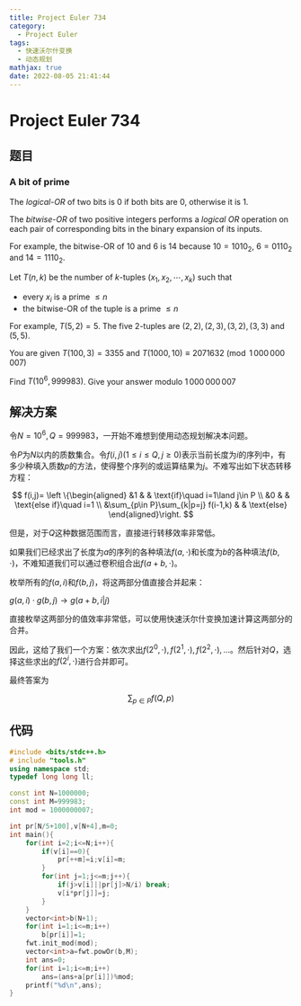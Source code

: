 ```yaml
---
title: Project Euler 734
category:
  - Project Euler
tags:
  - 快速沃尔什变换
  - 动态规划
mathjax: true
date: 2022-08-05 21:41:44
---
```


<escape><!-- more --></escape>

# Project Euler 734

## 题目

### A bit of prime

The *logical-OR* of two bits is $0$ if both bits are $0$, otherwise it is $1$.

The *bitwise-OR* of two positive integers performs a <i>logical OR</i> operation on each pair of corresponding bits in the binary expansion of its inputs.

For example, the bitwise-OR of $10$ and $6$ is $14$ because $10 = 1010_2$, $6 = 0110_2$ and $14 = 1110_2$.

Let $T(n, k)$ be the number of $k$-tuples $(x_1, x_2,\cdots,x_k)$ such that

- every $x_i$ is a prime $\leq n$
- the bitwise-OR of the tuple is a prime $\leq n$

For example, $T(5, 2)=5$. The five $2$-tuples are $(2, 2), (2, 3), (3, 2), (3, 3)$ and $(5, 5)$.

You are given $T(100, 3) = 3355$ and $T(1000, 10) \equiv 2071632 \pmod{1\,000\,000\,007}$

Find $T(10^6,999983)$. Give your answer modulo $1\,000\,000\,007$

## 解决方案

令$N=10^6,Q=999983$，一开始不难想到使用动态规划解决本问题。

令$P$为$N$以内的质数集合。令$f(i,j)(1\le i\le Q,j\ge 0)$表示当前长度为$i$的序列中，有多少种填入质数$p$的方法，使得整个序列的或运算结果为$j$。不难写出如下状态转移方程：

$$
f(i,j)=
\left \{\begin{aligned}
  &1 & & \text{if}\quad  i=1\land j\in P \\
  &0 & & \text{else if}\quad  i=1 \\
  &\sum_{p\in P}\sum_{k|p=j} f(i-1,k) & & \text{else}
\end{aligned}\right.
$$

但是，对于$Q$这种数据范围而言，直接进行转移效率非常低。

如果我们已经求出了长度为$a$的序列的各种填法$f(a,\cdot)$和长度为$b$的各种填法$f(b,\cdot)$，不难知道我们可以通过卷积组合出$f(a+b,\cdot)$。

枚举所有的$f(a,i)$和$f(b,j)$，将这两部分值直接合并起来：

$g(a,i)\cdot g(b,j)\rightarrow g(a+b,i|j)$

直接枚举这两部分的值效率非常低，可以使用快速沃尔什变换加速计算这两部分的合并。

因此，这给了我们一个方案：依次求出$f(2^0,\cdot),f(2^1,\cdot),f(2^2,\cdot),\dots$。然后针对$Q$，选择这些求出的$f(2^i,\cdot)$进行合并即可。

最终答案为

$$\sum_{p\in P}f(Q,p)$$

## 代码

```C++
#include <bits/stdc++.h>
# include "tools.h"
using namespace std;
typedef long long ll;

const int N=1000000;
const int M=999983;
int mod = 1000000007;

int pr[N/5+100],v[N+4],m=0;
int main(){
    for(int i=2;i<=N;i++){
        if(v[i]==0){
            pr[++m]=i;v[i]=m;
        }
        for(int j=1;j<=m;j++){
            if(j>v[i]||pr[j]>N/i) break;
            v[i*pr[j]]=j;
        }
    }
    vector<int>b(N+1);
    for(int i=1;i<=m;i++)
        b[pr[i]]=1;
    fwt.init_mod(mod);
    vector<int>a=fwt.powOr(b,M);
    int ans=0;
    for(int i=1;i<=m;i++)
        ans=(ans+a[pr[i]])%mod;
    printf("%d\n",ans);
}

```
